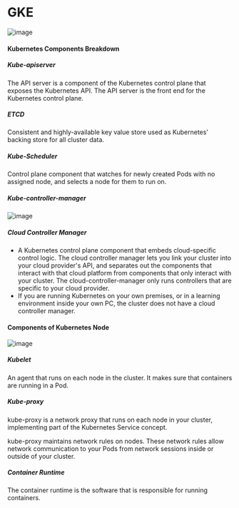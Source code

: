 # GKE
![image](https://user-images.githubusercontent.com/43883264/180875415-9be8a30e-3256-4948-9cec-544744a7a521.png)

#### Kubernetes Components Breakdown

##### Kube-apiserver
The API server is a component of the Kubernetes control plane that exposes the Kubernetes API. The API server is the front end for the Kubernetes control plane.

##### ETCD
Consistent and highly-available key value store used as Kubernetes' backing store for all cluster data.

##### Kube-Scheduler
Control plane component that watches for newly created Pods with no assigned node, and selects a node for them to run on.

##### Kube-controller-manager
![image](https://user-images.githubusercontent.com/43883264/180875864-087ffba2-8c3d-40d1-855b-398d1f76dce5.png)

##### Cloud Controller Manager
- A Kubernetes control plane component that embeds cloud-specific control logic. The cloud controller manager lets you link your cluster into your cloud provider's API, and separates out the components that interact with that cloud platform from components that only interact with your cluster.
The cloud-controller-manager only runs controllers that are specific to your cloud provider. 
- If you are running Kubernetes on your own premises, or in a learning environment inside your own PC, the cluster does not have a cloud controller manager.

#### Components of Kubernetes Node
![image](https://user-images.githubusercontent.com/43883264/180876187-3cfcd53c-450d-43bd-852d-a8c7a863a586.png)

##### Kubelet
An agent that runs on each node in the cluster. It makes sure that containers are running in a Pod.

##### Kube-proxy
kube-proxy is a network proxy that runs on each node in your cluster, implementing part of the Kubernetes Service concept.

kube-proxy maintains network rules on nodes. These network rules allow network communication to your Pods from network sessions inside or outside of your cluster.

##### Container Runtime
The container runtime is the software that is responsible for running containers.

